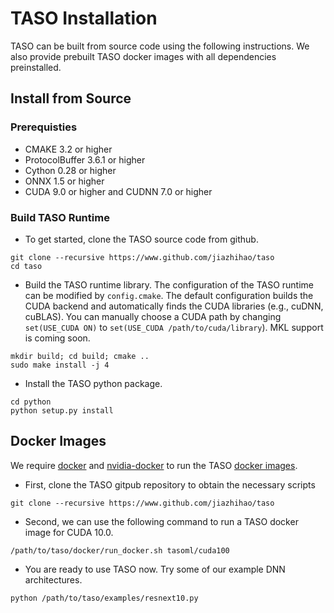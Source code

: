 # TASO Installation

TASO can be built from source code using the following instructions.
We also provide prebuilt TASO docker images with all dependencies preinstalled.

## Install from Source

### Prerequisties

* CMAKE 3.2 or higher
* ProtocolBuffer 3.6.1 or higher
* Cython 0.28 or higher
* ONNX 1.5 or higher
* CUDA 9.0 or higher and CUDNN 7.0 or higher

### Build TASO Runtime

* To get started, clone the TASO source code from github.
```
git clone --recursive https://www.github.com/jiazhihao/taso
cd taso
```

* Build the TASO runtime library. The configuration of the TASO runtime can be modified by `config.cmake`. The default configuration builds the CUDA backend and automatically finds the CUDA libraries (e.g., cuDNN, cuBLAS). You can manually choose a CUDA path by changing `set(USE_CUDA ON)` to `set(USE_CUDA /path/to/cuda/library`). MKL support is coming soon.
```
mkdir build; cd build; cmake ..
sudo make install -j 4
```

* Install the TASO python package.
```
cd python
python setup.py install
```

## Docker Images

We require [docker](https://docs.docker.com/engine/installation/) and [nvidia-docker](https://github.com/NVIDIA/nvidia-docker/) to run the TASO [docker images](https://hub.docker.com/u/tasoml).

* First, clone the TASO gitpub repository to obtain the necessary scripts
```
git clone --recursive https://www.github.com/jiazhihao/taso
```

* Second, we can use the following command to run a TASO docker image for CUDA 10.0.
```
/path/to/taso/docker/run_docker.sh tasoml/cuda100
```

* You are ready to use TASO now. Try some of our example DNN architectures.
```
python /path/to/taso/examples/resnext10.py
```
